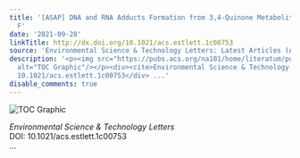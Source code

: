 ```yaml
---
title: '[ASAP] DNA and RNA Adducts Formation from 3,4-Quinone Metabolites of Bisphenol
  F'
date: '2021-09-28'
linkTitle: http://dx.doi.org/10.1021/acs.estlett.1c00753
source: 'Environmental Science & Technology Letters: Latest Articles (ACS Publications)'
description: '<p><img src="https://pubs.acs.org/na101/home/literatum/publisher/achs/journals/content/estlcu/0/estlcu.ahead-of-print/acs.estlett.1c00753/20210928/images/medium/ez1c00753_0003.gif"
  alt="TOC Graphic"/></p><div><cite>Environmental Science & Technology Letters</cite></div><div>DOI:
  10.1021/acs.estlett.1c00753</div> ...'
disable_comments: true
---
```

<p><img src="https://pubs.acs.org/na101/home/literatum/publisher/achs/journals/content/estlcu/0/estlcu.ahead-of-print/acs.estlett.1c00753/20210928/images/medium/ez1c00753_0003.gif" alt="TOC Graphic"/></p><div><cite>Environmental Science & Technology Letters</cite></div><div>DOI: 10.1021/acs.estlett.1c00753</div> ...